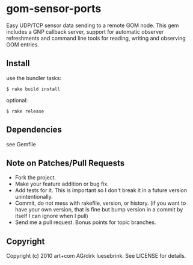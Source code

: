 # gom-sensor-ports
Easy UDP/TCP sensor data sending to a remote GOM node. This gem includes a GNP
callback server, support for automatic observer refreshments and command line
tools for reading, writing and observing GOM entries.

## Install
use the bundler tasks:

    $ rake build install 

optional:

    $ rake release

## Dependencies 

see Gemfile

## Note on Patches/Pull Requests
 
* Fork the project.
* Make your feature addition or bug fix.
* Add tests for it. This is important so I don't break it in a
  future version unintentionally.
* Commit, do not mess with rakefile, version, or history.
  (if you want to have your own version, that is fine but bump version in a commit by itself I can ignore when I pull)
* Send me a pull request. Bonus points for topic branches.

## Copyright

Copyright (c) 2010 art+com AG/dirk luesebrink. See LICENSE for details.
